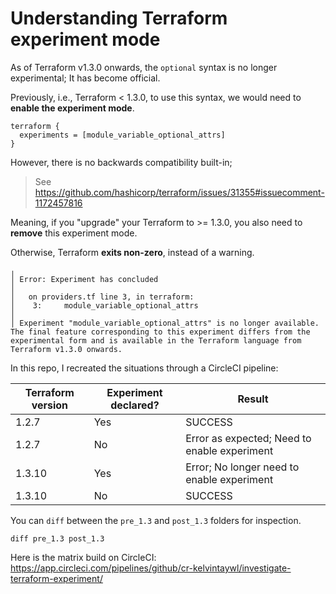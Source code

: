 # Understanding Terraform experiment mode

As of Terraform v1.3.0 onwards, the `optional` syntax is no longer experimental;
It has become official.

Previously, i.e., Terraform < 1.3.0, to use this syntax, we would need to **enable the experiment mode**.

```hcl
terraform {
  experiments = [module_variable_optional_attrs]
}
```

However, there is no backwards compatibility built-in;
> See https://github.com/hashicorp/terraform/issues/31355#issuecomment-1172457816

Meaning, if you "upgrade" your Terraform to >= 1.3.0, you also need to **remove** this experiment mode.

Otherwise, Terraform **exits non-zero**, instead of a warning.

```
╷
│ Error: Experiment has concluded
│ 
│   on providers.tf line 3, in terraform:
│    3:     module_variable_optional_attrs
│ 
│ Experiment "module_variable_optional_attrs" is no longer available. The final feature corresponding to this experiment differs from the experimental form and is available in the Terraform language from Terraform v1.3.0 onwards.
```

In this repo, I recreated the situations through a CircleCI pipeline:

| Terraform version | Experiment declared? | Result |
| --- | --- | --- |
| 1.2.7 | Yes | SUCCESS |
| 1.2.7 | No | Error as expected; Need to enable experiment |
| 1.3.10 | Yes | Error; No longer need to enable experiment |
| 1.3.10 | No | SUCCESS |

You can `diff` between the `pre_1.3` and `post_1.3` folders for inspection.

```shell
diff pre_1.3 post_1.3
```

Here is the matrix build on CircleCI:
https://app.circleci.com/pipelines/github/cr-kelvintaywl/investigate-terraform-experiment/
